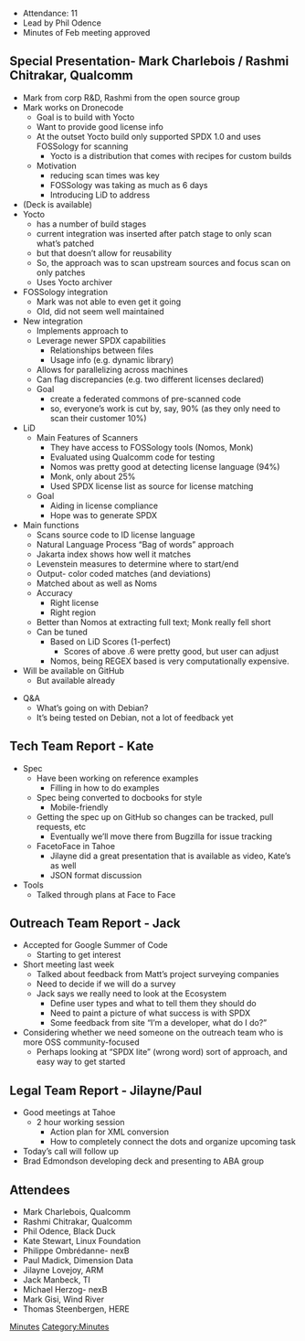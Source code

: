   - Attendance: 11
  - Lead by Phil Odence
  - Minutes of Feb meeting approved

## Special Presentation- Mark Charlebois / Rashmi Chitrakar, Qualcomm

  - Mark from corp R\&D, Rashmi from the open source group
  - Mark works on Dronecode
      - Goal is to build with Yocto
      - Want to provide good license info
      - At the outset Yocto build only supported SPDX 1.0 and uses
        FOSSology for scanning
          - Yocto is a distribution that comes with recipes for custom
            builds
      - Motivation
          - reducing scan times was key
          - FOSSology was taking as much as 6 days
          - Introducing LiD to address
  - (Deck is available)
  - Yocto
      - has a number of build stages
      - current integration was inserted after patch stage to only scan
        what’s patched
      - but that doesn’t allow for reusability
      - So, the approach was to scan upstream sources and focus scan on
        only patches
      - Uses Yocto archiver
  - FOSSology integration
      - Mark was not able to even get it going
      - Old, did not seem well maintained
  - New integration
      - Implements approach to
      - Leverage newer SPDX capabilities
          - Relationships between files
          - Usage info (e.g. dynamic library)
      - Allows for parallelizing across machines
      - Can flag discrepancies (e.g. two different licenses declared)
      - Goal
          - create a federated commons of pre-scanned code
          - so, everyone’s work is cut by, say, 90% (as they only need
            to scan their customer 10%)
  - LiD
      - Main Features of Scanners
          - They have access to FOSSology tools (Nomos, Monk)
          - Evaluated using Qualcomm code for testing
          - Nomos was pretty good at detecting license language (94%)
          - Monk, only about 25%
          - Used SPDX license list as source for license matching
      - Goal
          - Aiding in license compliance
          - Hope was to generate SPDX
  - Main functions
      - Scans source code to ID license language
      - Natural Language Process “Bag of words” approach
      - Jakarta index shows how well it matches
      - Levenstein measures to determine where to start/end
      - Output- color coded matches (and deviations)
      - Matched about as well as Noms
      - Accuracy
          - Right license
          - Right region
      - Better than Nomos at extracting full text; Monk really fell
        short
      - Can be tuned
          - Based on LiD Scores (1-perfect)
              - Scores of above .6 were pretty good, but user can adjust
          - Nomos, being REGEX based is very computationally expensive.
  - Will be available on GitHub
      - But available already

<!-- end list -->

  - Q\&A
      - What’s going on with Debian?
      - It’s being tested on Debian, not a lot of feedback yet

## Tech Team Report - Kate

  - Spec
      - Have been working on reference examples
          - Filling in how to do examples
      - Spec being converted to docbooks for style
          - Mobile-friendly
      - Getting the spec up on GitHub so changes can be tracked, pull
        requests, etc
          - Eventually we’ll move there from Bugzilla for issue tracking
      - FacetoFace in Tahoe
          - Jilayne did a great presentation that is available as video,
            Kate’s as well
          - JSON format discussion
  - Tools
      - Talked through plans at Face to Face

## Outreach Team Report - Jack

  - Accepted for Google Summer of Code
      - Starting to get interest
  - Short meeting last week
      - Talked about feedback from Matt’s project surveying companies
      - Need to decide if we will do a survey
      - Jack says we really need to look at the Ecosystem
          - Define user types and what to tell them they should do
          - Need to paint a picture of what success is with SPDX
          - Some feedback from site “I’m a developer, what do I do?”
  - Considering whether we need someone on the outreach team who is more
    OSS community-focused
      - Perhaps looking at “SPDX lite” (wrong word) sort of approach,
        and easy way to get started

## Legal Team Report - Jilayne/Paul

  - Good meetings at Tahoe
      - 2 hour working session
          - Action plan for XML conversion
          - How to completely connect the dots and organize upcoming
            task
  - Today’s call will follow up
  - Brad Edmondson developing deck and presenting to ABA group

## Attendees

  - Mark Charlebois, Qualcomm
  - Rashmi Chitrakar, Qualcomm
  - Phil Odence, Black Duck
  - Kate Stewart, Linux Foundation
  - Philippe Ombrédanne- nexB
  - Paul Madick, Dimension Data
  - Jilayne Lovejoy, ARM
  - Jack Manbeck, TI
  - Michael Herzog- nexB
  - Mark Gisi, Wind River
  - Thomas Steenbergen, HERE

[Minutes](Category:General "wikilink")
[Category:Minutes](Category:Minutes "wikilink")
